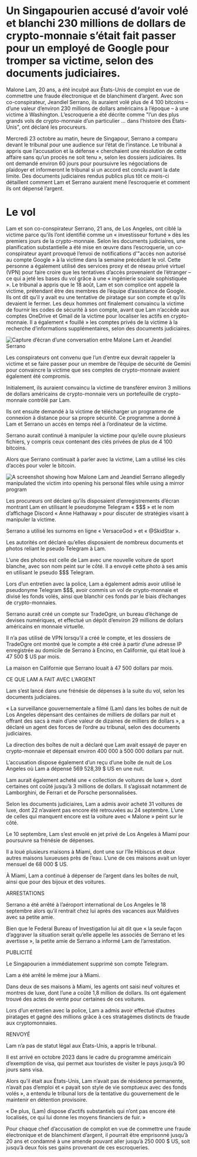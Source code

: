 # Un Singapourien accusé d’avoir volé et blanchi 230 millions de dollars de crypto-monnaie s’était fait passer pour un employé de Google pour tromper sa victime, selon des documents judiciaires.

Malone Lam, 20 ans, a été inculpé aux États-Unis de complot en vue de commettre une fraude électronique et de blanchiment d’argent.
Avec son co-conspirateur, Jeandiel Serrano, ils auraient volé plus de 4 100 bitcoins – d’une valeur d’environ 230 millions de dollars américains à l’époque – à une victime à Washington.
L’escroquerie a été décrite comme "l’un des plus grands vols de crypto-monnaie d’un particulier ... dans l’histoire des États-Unis", ont déclaré les procureurs.

Mercredi 23 octobre au matin, heure de Singapour, Serrano a comparu devant le tribunal pour une audience sur l’état de l’instance. Le tribunal a appris que l’accusation et la défense « cherchaient une résolution de cette affaire sans qu’un procès ne soit tenu », selon les dossiers judiciaires.
Ils ont demandé environ 60 jours pour poursuivre les négociations de plaidoyer et informeront le tribunal si un accord est conclu avant la date limite.
Des documents judiciaires rendus publics plus tôt ce mois-ci détaillent comment Lam et Serrano auraient mené l’escroquerie et comment ils ont dépensé l’argent.

# Le vol
Lam et son co-conspirateur Serrano, 21 ans, de Los Angeles, ont ciblé la victime parce qu’ils l’ont identifié comme un « investisseur fortuné » dès les premiers jours de la crypto-monnaie.
Selon les documents judiciaires, une planification substantielle a été mise en œuvre dans l’escroquerie, un co-conspirateur ayant provoqué l’envoi de notifications d'"accès non autorisé au compte Google » à la victime dans la semaine précédant le vol.
Cette personne a également utilisé des services proxy et de réseau privé virtuel (VPN) pour faire croire que les tentatives d’accès provenaient de l’étranger – ce qui a jeté les bases du vol grâce à une « ingénierie sociale sophistiquée ».
Le tribunal a appris que le 18 août, Lam et son complice ont appelé la victime, prétendant être des membres de l’équipe d’assistance de Google. Ils ont dit qu’il y avait eu une tentative de piratage sur son compte et qu’ils devaient le fermer.
Les deux hommes ont finalement convaincu la victime de fournir les codes de sécurité à son compte, avant que Lam n’accède aux comptes OneDrive et Gmail de la victime pour localiser les actifs en crypto-monnaie.
Il a également « fouillé » les comptes privés de la victime à la recherche d’informations supplémentaires, selon des documents judiciaires.

![Capture d’écran d’une conversation entre Malone Lam et Jeandiel Serrano](screenshot_1.avif)

Les conspirateurs ont convenu que l’un d’entre eux devrait rappeler la victime et se faire passer pour un membre de l’équipe de sécurité de Gemini pour convaincre la victime que ses comptes de crypto-monnaie avaient également été compromis.



Initialement, ils auraient convaincu la victime de transférer environ 3 millions de dollars américains de crypto-monnaie vers un portefeuille de crypto-monnaie contrôlé par Lam.



Ils ont ensuite demandé à la victime de télécharger un programme de connexion à distance pour sa propre sécurité. Ce programme a donné à Lam et Serrano un accès en temps réel à l’ordinateur de la victime.



Serrano aurait continué à manipuler la victime pour qu’elle ouvre plusieurs fichiers, y compris ceux contenant des clés privées de plus de 4 100 bitcoins.



Alors que Serrano continuait à parler avec la victime, Lam a utilisé les clés d’accès pour voler le bitcoin.



![A screenshot showing how Malone Lam and Jeandiel Serrano allegedly manipulated the victim into opening his personal files while using a mirror program](screenshot_3.avif)

Les procureurs ont déclaré qu’ils disposaient d’enregistrements d’écran montrant Lam en utilisant le pseudonyme Telegram « $$$ » et le nom d’affichage Discord « Anne Hathaway » pour discuter de stratégies visant à manipuler la victime.

Serrano a utilisé les surnoms en ligne « VersaceGod » et « @SkidStar ».



Les autorités ont déclaré qu’elles disposaient de nombreux documents et photos reliant le pseudo Telegram à Lam.



L’une des photos est celle de Lam avec une nouvelle voiture de sport blanche, avec son nom peint sur le côté. Il a envoyé cette photo à ses amis en utilisant le pseudo $$$ Telegram.



Lors d’un entretien avec la police, Lam a également admis avoir utilisé le pseudonyme Telegram $$$, avoir commis un vol de crypto-monnaie et divisé les fonds volés, ainsi que blanchir ces fonds par le biais d’échanges de crypto-monnaies.



Serrano aurait créé un compte sur TradeOgre, un bureau d’échange de devises numériques, et effectué un dépôt d’environ 29 millions de dollars américains en monnaie virtuelle.



Il n’a pas utilisé de VPN lorsqu’il a créé le compte, et les dossiers de TradeOgre ont montré que le compte a été créé à partir d’une adresse IP enregistrée au domicile de Serrano à Encino, en Californie, qui était loué à 47 500 $ US par mois.



La maison en Californie que Serrano louait à 47 500 dollars par mois.

CE QUE LAM A FAIT AVEC L’ARGENT



Lam s’est lancé dans une frénésie de dépenses à la suite du vol, selon les documents judiciaires.



« La surveillance gouvernementale a filmé (Lam) dans les boîtes de nuit de Los Angeles dépensant des centaines de milliers de dollars par nuit et offrant des sacs à main d’une valeur de dizaines de milliers de dollars », a déclaré un agent des forces de l’ordre au tribunal, selon des documents judiciaires.



La direction des boîtes de nuit a déclaré que Lam avait essayé de payer en crypto-monnaie et dépensait environ 400 000 à 500 000 dollars par nuit.



L’accusation dispose également d’un reçu d’une boîte de nuit de Los Angeles où Lam a dépensé 569 528,39 $ US en une nuit.



Lam aurait également acheté une « collection de voitures de luxe », dont certaines ont coûté jusqu’à 3 millions de dollars. Il s’agissait notamment de Lamborghini, de Ferrari et de Porsche personnalisées.



Selon les documents judiciaires, Lam a admis avoir acheté 31 voitures de luxe, dont 22 n’avaient pas encore été retrouvées au 24 septembre. L’une de celles qui manquent encore est la voiture avec « Malone » peint sur le côté.



Le 10 septembre, Lam s’est envolé en jet privé de Los Angeles à Miami pour poursuivre sa frénésie de dépenses.



Il a loué plusieurs maisons à Miami, dont une sur l’île Hibiscus et deux autres maisons luxueuses près de l’eau. L’une de ces maisons avait un loyer mensuel de 68 000 $ US.



À Miami, Lam a continué à dépenser de l’argent dans les boîtes de nuit, ainsi que pour des bijoux et des voitures.

ARRESTATIONS



Serrano a été arrêté à l’aéroport international de Los Angeles le 18 septembre alors qu’il rentrait chez lui après des vacances aux Maldives avec sa petite amie.



Bien que le Federal Bureau of Investigation lui ait dit que « la seule façon d’aggraver la situation serait qu’elle appelle les associés de Serrano et les avertisse », la petite amie de Serrano a informé Lam de l’arrestation.



PUBLICITÉ

Le Singapourien a immédiatement supprimé son compte Telegram.



Lam a été arrêté le même jour à Miami.



Dans deux de ses maisons à Miami, les agents ont saisi neuf voitures et montres de luxe, dont l’une a coûté 1,8 million de dollars. Ils ont également trouvé des actes de vente pour certaines de ces voitures.



Lors d’un entretien avec la police, Lam a admis avoir effectué d’autres piratages et gagné des millions grâce à ces stratagèmes distincts de fraude aux cryptomonnaies.



RENVOYÉ



Lam n’a pas de statut légal aux États-Unis, a appris le tribunal.



Il est arrivé en octobre 2023 dans le cadre du programme américain d’exemption de visa, qui permet aux touristes de visiter le pays jusqu’à 90 jours sans visa.



Alors qu’il était aux États-Unis, Lam n’avait pas de résidence permanente, n’avait pas d’emploi et « payait son style de vie somptueux avec des fonds volés », a entendu le tribunal lors de la tentative du gouvernement de le maintenir en détention provisoire.



« De plus, (Lam) dispose d’actifs substantiels qui n’ont pas encore été localisés, ce qui lui donne les moyens financiers de fuir. »



Pour chaque chef d’accusation de complot en vue de commettre une fraude électronique et de blanchiment d’argent, il pourrait être emprisonné jusqu’à 20 ans et condamné à une amende pouvant aller jusqu’à 250 000 $ US, soit jusqu’à deux fois ses gains provenant de ces escroqueries.



